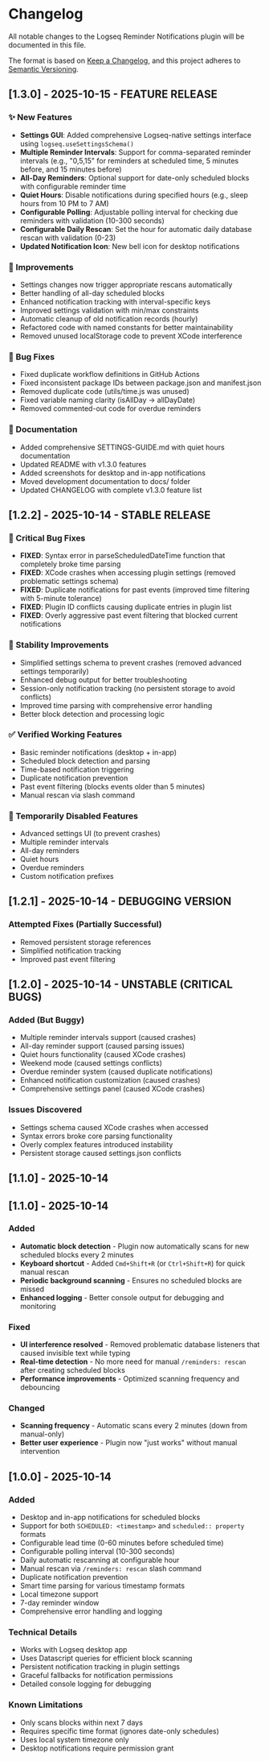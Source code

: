 # Changelog

All notable changes to the Logseq Reminder Notifications plugin will be documented in this file.

The format is based on [Keep a Changelog](https://keepachangelog.com/en/1.0.0/),
and this project adheres to [Semantic Versioning](https://semver.org/spec/v2.0.0.html).

## [1.3.0] - 2025-10-15 - FEATURE RELEASE
### ✨ New Features
- **Settings GUI**: Added comprehensive Logseq-native settings interface using `logseq.useSettingsSchema()`
- **Multiple Reminder Intervals**: Support for comma-separated reminder intervals (e.g., "0,5,15" for reminders at scheduled time, 5 minutes before, and 15 minutes before)
- **All-Day Reminders**: Optional support for date-only scheduled blocks with configurable reminder time
- **Quiet Hours**: Disable notifications during specified hours (e.g., sleep hours from 10 PM to 7 AM)
- **Configurable Polling**: Adjustable polling interval for checking due reminders with validation (10-300 seconds)
- **Configurable Daily Rescan**: Set the hour for automatic daily database rescan with validation (0-23)
- **Updated Notification Icon**: New bell icon for desktop notifications

### 🔧 Improvements
- Settings changes now trigger appropriate rescans automatically
- Better handling of all-day scheduled blocks
- Enhanced notification tracking with interval-specific keys
- Improved settings validation with min/max constraints
- Automatic cleanup of old notification records (hourly)
- Refactored code with named constants for better maintainability
- Removed unused localStorage code to prevent XCode interference

### 🐛 Bug Fixes
- Fixed duplicate workflow definitions in GitHub Actions
- Fixed inconsistent package IDs between package.json and manifest.json
- Removed duplicate code (utils/time.js was unused)
- Fixed variable naming clarity (isAllDay → allDayDate)
- Removed commented-out code for overdue reminders

### 📝 Documentation
- Added comprehensive SETTINGS-GUIDE.md with quiet hours documentation
- Updated README with v1.3.0 features
- Added screenshots for desktop and in-app notifications
- Moved development documentation to docs/ folder
- Updated CHANGELOG with complete v1.3.0 feature list

## [1.2.2] - 2025-10-14 - STABLE RELEASE
### 🚨 Critical Bug Fixes
- **FIXED**: Syntax error in parseScheduledDateTime function that completely broke time parsing
- **FIXED**: XCode crashes when accessing plugin settings (removed problematic settings schema)  
- **FIXED**: Duplicate notifications for past events (improved time filtering with 5-minute tolerance)
- **FIXED**: Plugin ID conflicts causing duplicate entries in plugin list
- **FIXED**: Overly aggressive past event filtering that blocked current notifications

### 🔧 Stability Improvements
- Simplified settings schema to prevent crashes (removed advanced settings temporarily)
- Enhanced debug output for better troubleshooting
- Session-only notification tracking (no persistent storage to avoid conflicts)
- Improved time parsing with comprehensive error handling
- Better block detection and processing logic

### ✅ Verified Working Features
- Basic reminder notifications (desktop + in-app)
- Scheduled block detection and parsing
- Time-based notification triggering
- Duplicate notification prevention
- Past event filtering (blocks events older than 5 minutes)
- Manual rescan via slash command

### 🚫 Temporarily Disabled Features
- Advanced settings UI (to prevent crashes)
- Multiple reminder intervals
- All-day reminders
- Quiet hours
- Overdue reminders
- Custom notification prefixes

## [1.2.1] - 2025-10-14 - DEBUGGING VERSION
### Attempted Fixes (Partially Successful)
- Removed persistent storage references
- Simplified notification tracking
- Improved past event filtering

## [1.2.0] - 2025-10-14 - UNSTABLE (CRITICAL BUGS)
### Added (But Buggy)
- Multiple reminder intervals support (caused crashes)
- All-day reminder support (caused parsing issues)
- Quiet hours functionality (caused XCode crashes)
- Weekend mode (caused settings conflicts)
- Overdue reminder system (caused duplicate notifications)
- Enhanced notification customization (caused crashes)
- Comprehensive settings panel (caused XCode crashes)

### Issues Discovered
- Settings schema caused XCode crashes when accessed
- Syntax errors broke core parsing functionality  
- Overly complex features introduced instability
- Persistent storage caused settings.json conflicts

## [1.1.0] - 2025-10-14

## [1.1.0] - 2025-10-14

### Added
- **Automatic block detection** - Plugin now automatically scans for new scheduled blocks every 2 minutes
- **Keyboard shortcut** - Added `Cmd+Shift+R` (or `Ctrl+Shift+R`) for quick manual rescan
- **Periodic background scanning** - Ensures no scheduled blocks are missed
- **Enhanced logging** - Better console output for debugging and monitoring

### Fixed
- **UI interference resolved** - Removed problematic database listeners that caused invisible text while typing
- **Real-time detection** - No more need for manual `/reminders: rescan` after creating scheduled blocks
- **Performance improvements** - Optimized scanning frequency and debouncing

### Changed
- **Scanning frequency** - Automatic scans every 2 minutes (down from manual-only)
- **Better user experience** - Plugin now "just works" without manual intervention

## [1.0.0] - 2025-10-14

### Added
- Desktop and in-app notifications for scheduled blocks
- Support for both `SCHEDULED: <timestamp>` and `scheduled:: property` formats
- Configurable lead time (0-60 minutes before scheduled time)
- Configurable polling interval (10-300 seconds)
- Daily automatic rescanning at configurable hour
- Manual rescan via `/reminders: rescan` slash command
- Duplicate notification prevention
- Smart time parsing for various timestamp formats
- Local timezone support
- 7-day reminder window
- Comprehensive error handling and logging

### Technical Details
- Works with Logseq desktop app
- Uses Datascript queries for efficient block scanning
- Persistent notification tracking in plugin settings
- Graceful fallbacks for notification permissions
- Detailed console logging for debugging

### Known Limitations
- Only scans blocks within next 7 days
- Requires specific time format (ignores date-only schedules)
- Uses local system timezone only
- Desktop notifications require permission grant